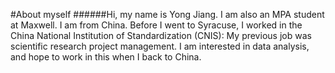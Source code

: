 #About myself
######Hi, my name is Yong Jiang. I am also an MPA student at Maxwell. I am from China. Before I went to Syracuse, I worked in the China National Institution of Standardization (CNIS):  My previous job was scientific research project management. I am interested in data analysis, and hope to work in this when I back to China.
